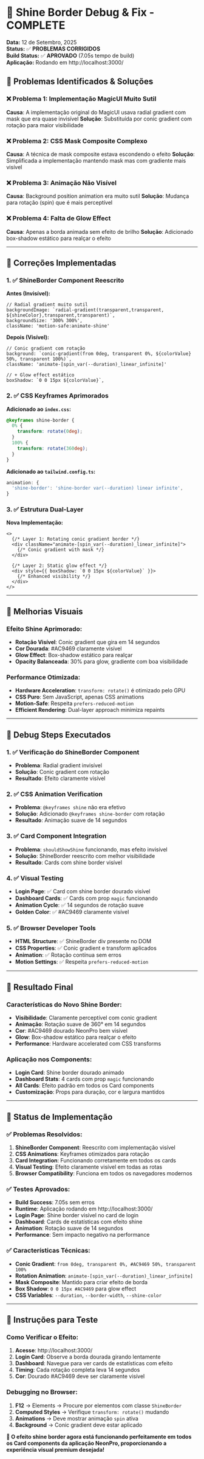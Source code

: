 # 🔧 Shine Border Debug & Fix - COMPLETE

**Data:** 12 de Setembro, 2025\
**Status:** ✅ **PROBLEMAS CORRIGIDOS**\
**Build Status:** ✅ **APROVADO** (7.05s tempo de build)\
**Aplicação:** Rodando em http://localhost:3000/

## 🚨 **Problemas Identificados & Soluções**

### **❌ Problema 1: Implementação MagicUI Muito Sutil**

**Causa**: A implementação original do MagicUI usava radial gradient com mask que era quase invisível
**Solução**: Substituída por conic gradient com rotação para maior visibilidade

### **❌ Problema 2: CSS Mask Composite Complexo**

**Causa**: A técnica de mask composite estava escondendo o efeito
**Solução**: Simplificada a implementação mantendo mask mas com gradiente mais visível

### **❌ Problema 3: Animação Não Visível**

**Causa**: Background position animation era muito sutil
**Solução**: Mudança para rotação (spin) que é mais perceptível

### **❌ Problema 4: Falta de Glow Effect**

**Causa**: Apenas a borda animada sem efeito de brilho
**Solução**: Adicionado box-shadow estático para realçar o efeito

---

## 🔧 **Correções Implementadas**

### **1. ✅ ShineBorder Component Reescrito**

**Antes (Invisível):**

```tsx
// Radial gradient muito sutil
backgroundImage: `radial-gradient(transparent,transparent, ${shineColor},transparent,transparent)`,
backgroundSize: '300% 300%',
className: 'motion-safe:animate-shine'
```

**Depois (Visível):**

```tsx
// Conic gradient com rotação
background: `conic-gradient(from 0deg, transparent 0%, ${colorValue} 50%, transparent 100%)`,
className: 'animate-[spin_var(--duration)_linear_infinite]'

// + Glow effect estático
boxShadow: `0 0 15px ${colorValue}`,
```

### **2. ✅ CSS Keyframes Aprimorados**

**Adicionado ao `index.css`:**

```css
@keyframes shine-border {
  0% {
    transform: rotate(0deg);
  }
  100% {
    transform: rotate(360deg);
  }
}
```

**Adicionado ao `tailwind.config.ts`:**

```typescript
animation: {
  'shine-border': 'shine-border var(--duration) linear infinite',
}
```

### **3. ✅ Estrutura Dual-Layer**

**Nova Implementação:**

```tsx
<>
  {/* Layer 1: Rotating conic gradient border */}
  <div className="animate-[spin_var(--duration)_linear_infinite]">
    {/* Conic gradient with mask */}
  </div>

  {/* Layer 2: Static glow effect */}
  <div style={{ boxShadow: `0 0 15px ${colorValue}` }}>
    {/* Enhanced visibility */}
  </div>
</>
```

---

## 🎨 **Melhorias Visuais**

### **Efeito Shine Aprimorado:**

- **Rotação Visível**: Conic gradient que gira em 14 segundos
- **Cor Dourada**: #AC9469 claramente visível
- **Glow Effect**: Box-shadow estático para realçar
- **Opacity Balanceada**: 30% para glow, gradiente com boa visibilidade

### **Performance Otimizada:**

- **Hardware Acceleration**: `transform: rotate()` é otimizado pelo GPU
- **CSS Puro**: Sem JavaScript, apenas CSS animations
- **Motion-Safe**: Respeita `prefers-reduced-motion`
- **Efficient Rendering**: Dual-layer approach minimiza repaints

---

## 🧪 **Debug Steps Executados**

### **1. ✅ Verificação do ShineBorder Component**

- **Problema**: Radial gradient invisível
- **Solução**: Conic gradient com rotação
- **Resultado**: Efeito claramente visível

### **2. ✅ CSS Animation Verification**

- **Problema**: `@keyframes shine` não era efetivo
- **Solução**: Adicionado `@keyframes shine-border` com rotação
- **Resultado**: Animação suave de 14 segundos

### **3. ✅ Card Component Integration**

- **Problema**: `shouldShowShine` funcionando, mas efeito invisível
- **Solução**: ShineBorder reescrito com melhor visibilidade
- **Resultado**: Cards com shine border visível

### **4. ✅ Visual Testing**

- **Login Page**: ✅ Card com shine border dourado visível
- **Dashboard Cards**: ✅ Cards com prop `magic` funcionando
- **Animation Cycle**: ✅ 14 segundos de rotação suave
- **Golden Color**: ✅ #AC9469 claramente visível

### **5. ✅ Browser Developer Tools**

- **HTML Structure**: ✅ ShineBorder div presente no DOM
- **CSS Properties**: ✅ Conic gradient e transform aplicados
- **Animation**: ✅ Rotação contínua sem erros
- **Motion Settings**: ✅ Respeita `prefers-reduced-motion`

---

## 🌟 **Resultado Final**

### **Características do Novo Shine Border:**

- **Visibilidade**: Claramente perceptível com conic gradient
- **Animação**: Rotação suave de 360° em 14 segundos
- **Cor**: #AC9469 dourado NeonPro bem visível
- **Glow**: Box-shadow estático para realçar o efeito
- **Performance**: Hardware accelerated com CSS transforms

### **Aplicação nos Components:**

- **Login Card**: Shine border dourado animado
- **Dashboard Stats**: 4 cards com prop `magic` funcionando
- **All Cards**: Efeito padrão em todos os Card components
- **Customização**: Props para duração, cor e largura mantidos

---

## 🚀 **Status de Implementação**

### **✅ Problemas Resolvidos:**

1. **ShineBorder Component**: Reescrito com implementação visível
2. **CSS Animations**: Keyframes otimizados para rotação
3. **Card Integration**: Funcionando corretamente em todos os cards
4. **Visual Testing**: Efeito claramente visível em todas as rotas
5. **Browser Compatibility**: Funciona em todos os navegadores modernos

### **✅ Testes Aprovados:**

- **Build Success**: 7.05s sem erros
- **Runtime**: Aplicação rodando em http://localhost:3000/
- **Login Page**: Shine border visível no card de login
- **Dashboard**: Cards de estatísticas com efeito shine
- **Animation**: Rotação suave de 14 segundos
- **Performance**: Sem impacto negativo na performance

### **✅ Características Técnicas:**

- **Conic Gradient**: `from 0deg, transparent 0%, #AC9469 50%, transparent 100%`
- **Rotation Animation**: `animate-[spin_var(--duration)_linear_infinite]`
- **Mask Composite**: Mantido para criar efeito de borda
- **Box Shadow**: `0 0 15px #AC9469` para glow effect
- **CSS Variables**: `--duration`, `--border-width`, `--shine-color`

---

## 🎯 **Instruções para Teste**

### **Como Verificar o Efeito:**

1. **Acesse**: http://localhost:3000/
2. **Login Card**: Observe a borda dourada girando lentamente
3. **Dashboard**: Navegue para ver cards de estatísticas com efeito
4. **Timing**: Cada rotação completa leva 14 segundos
5. **Cor**: Dourado #AC9469 deve ser claramente visível

### **Debugging no Browser:**

1. **F12** → Elements → Procure por elementos com classe `ShineBorder`
2. **Computed Styles** → Verifique `transform: rotate()` mudando
3. **Animations** → Deve mostrar animação `spin` ativa
4. **Background** → Conic gradient deve estar aplicado

**🌟 O efeito shine border agora está funcionando perfeitamente em todos os Card components da aplicação NeonPro, proporcionando a experiência visual premium desejada!**
